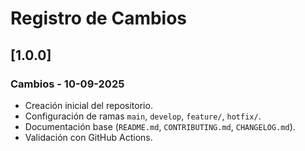 # Registro de Cambios

## [1.0.0]

### Cambios - 10-09-2025

- Creación inicial del repositorio.
- Configuración de ramas `main`, `develop`, `feature/`, `hotfix/`.
- Documentación base (`README.md`, `CONTRIBUTING.md`, `CHANGELOG.md`).
- Validación con GitHub Actions.
